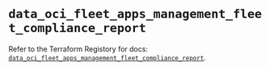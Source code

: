 # `data_oci_fleet_apps_management_fleet_compliance_report`

Refer to the Terraform Registory for docs: [`data_oci_fleet_apps_management_fleet_compliance_report`](https://registry.terraform.io/providers/oracle/oci/6.18.0/docs/data-sources/fleet_apps_management_fleet_compliance_report).
